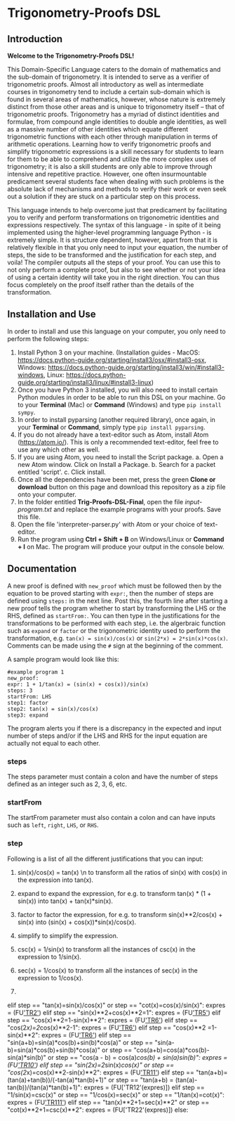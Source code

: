 # Trigonometry-Proofs DSL

## Introduction

**Welcome to the Trigonometry-Proofs DSL!**

This Domain-Specific Language caters to the domain of mathematics and the sub-domain of trigonometry. It is intended to serve as a verifier of trigonometric proofs. Almost all introductory as well as intermediate courses in trigonometry tend to include a certain sub-domain which is found in several areas of mathematics, however, whose nature is extremely distinct from those other areas and is unique to trigonometry itself – that of trigonometric proofs. Trigonometry has a myriad of distinct identities and formulae, from compound angle identities to double angle identities, as well as a massive number of other identities which equate different trigonometric functions with each other through manipulation in terms of arithmetic operations. Learning how to verify trigonometric proofs and simplify trigonometric expressions is a skill necessary for students to learn for them to be able to comprehend and utilize the more complex uses of trigonometry; it is also a skill students are only able to improve through intensive and repetitive practice. However, one often insurmountable predicament several students face when dealing with such problems is the absolute lack of mechanisms and methods to verify their work or even seek out a solution if they are stuck on a particular step on this process.

This language intends to help overcome just that predicament by facilitating you to verify and perform transformations on trigonometric identities and expressions respectively. The syntax of this language - in spite of it being implemented using the higher-level programming language Python - is extremely simple. It is structure dependent, however, apart from that it is relatively flexible in that you only need to input your equation, the number of steps, the side to be transformed and the justification for each step, and voila! The compiler outputs all the steps of your proof. You can use this to not only perform a complete proof, but also to see whether or not your idea of using a certain identity will take you in the right direction. You can thus focus completely on the proof itself rather than the details of the transformation.

## Installation and Use

In order to install and use this language on your computer, you only need to perform the following steps:

1. Install Python 3 on your machine. (Installation guides - MacOS: https://docs.python-guide.org/starting/install3/osx/#install3-osx, Windows: https://docs.python-guide.org/starting/install3/win/#install3-windows, Linux: https://docs.python-guide.org/starting/install3/linux/#install3-linux)
2. Once you have Python 3 installed, you will also need to install certain Python modules in order to be able to run this DSL on your machine. Go to your **Terminal** (Mac) or **Command** (Windows) and type ```pip install sympy```.
3. In order to install pyparsing (another required library), once again, in your **Terminal** or **Command**, simply type ```pip install pyparsing```.
4. If you do not already have a text-editor such as Atom, install Atom (https://atom.io/). This is only a recommended text-editor, feel free to use any which other as well.
5. If you are using Atom, you need to install the Script package.
    a. Open a new Atom window. Click on Install a Package.
    b. Search for a packet entitled 'script'.
    c. Click install.
6. Once all the dependencies have been met, press the green **Clone or download** button on this page and download this repository as a zip file onto your computer.
7. In the folder entitled **Trig-Proofs-DSL-Final**, open the file *input-program.txt* and replace the example programs with your proofs. Save this file.
8. Open the file 'interpreter-parser.py' with Atom or your choice of text-editor.
9. Run the program using **Ctrl + Shift + B** on Windows/Linux or **Command + I** on Mac. The program will produce your output in the console below.

## Documentation

A new proof is defined with ```new_proof``` which must be followed then by the equation to be proved starting with ```expr:```, then the number of steps are defined using ```steps:``` in the next line. Post this, the fourth line after starting a new proof tells the program whether to start by transforming the LHS or the RHS, defined as ```startFrom:```. You can then type in the justifications for the transformations to be performed with each step, i.e. the algerbraic function such as ```expand``` or ```factor``` or the trigonometric identity used to perform the transformation, e.g. ```tan(x) = sin(x)/cos(x)``` or ```sin(2*x) = 2*sin(x)*cos(x)```. Comments can be made using the ```#``` sign at the beginning of the comment.

A sample program would look like this:

```
#example program 1
new_proof:
expr: 1 + 1/tan(x) = (sin(x) + cos(x))/sin(x)
steps: 3
startFrom: LHS
step1: factor
step2: tan(x) = sin(x)/cos(x)
step3: expand
```

The program alerts you if there is a discrepancy in the expected and input number of steps and/or if the LHS and RHS for the input equation are actually not equal to each other.

### steps

The steps parameter must contain a colon and have the number of steps defined as an integer such as 2, 3, 6, etc.

### startFrom

The startFrom parameter must also contain a colon and can have inputs such as ```left```, ```right```, ```LHS```, or ```RHS```.

### step

Following is a list of all the different justifications that you can input:

1. sin(x)/cos(x) = tan(x) \n
to transform all the ratios of sin(x) with cos(x) in the expression into tan(x).

2. expand
to expand the expression, for e.g. to transform tan(x) * (1 + sin(x)) into tan(x) + tan(x)*sin(x).

3. factor
to factor the expression, for e.g. to transform sin(x)**2/cos(x) + sin(x) into (sin(x) + cos(x))*sin(x)/cos(x).

4. simplify
to simplify the expression.

5. csc(x) = 1/sin(x)
to transform all the instances of csc(x) in the expression to 1/sin(x).

6. sec(x) = 1/cos(x)
to transform all the instances of sec(x) in the expression to 1/cos(x).

7.


elif step == "tan(x)=sin(x)/cos(x)" or step == "cot(x)=cos(x)/sin(x)":
expres = (FU['TR2'](expres))
elif step == "sin(x)**2+cos(x)**2=1":
expres = (FU['TR5'](expres))
elif step == "cos(x)**2=1-sin(x)**2":
expres = (FU['TR6'](expres))
elif step == "cos(2*x)=2*cos(x)**2-1":
expres = (FU['TR6'](expres))
elif step == "cos(x)**2 =1-sin(x)**2":
expres = (FU['TR6'](expres))
elif step == "sin(a+b)=sin(a)*cos(b)+sin(b)*cos(a)" or step == "sin(a-b)=sin(a)*cos(b)+sin(b)*cos(a)" or step == "cos(a+b)=cos(a)*cos(b)-sin(a)*sin(b)" or step == "cos(a - b) =  cos(a)*cos(b) + sin(a)*sin(b)":
expres = (FU['TR10'](expres))
elif step == "sin(2*x)=2*sin(x)*cos(x)" or step == "cos(2*x)=cos(x)**2-sin(x)**2":
expres = (FU['TR11'](expres))
elif step == "tan(a+b)=(tan(a)+tan(b))/(-tan(a)*tan(b)+1)" or step == "tan(a+b) = (tan(a)-tan(b))/(tan(a)*tan(b)+1)":
expres = (FU['TR12'(expres)])
elif step == "1/sin(x)=csc(x)" or step == "1/cos(x)=sec(x)" or step == "1/tan(x)=cot(x)":
expres = (FU['TR111'](expres))
elif step == "tan(x)**2+1=sec(x)**2" or step == "cot(x)**2+1=csc(x)**2":
expres = (FU['TR22'(expres)])
else:


